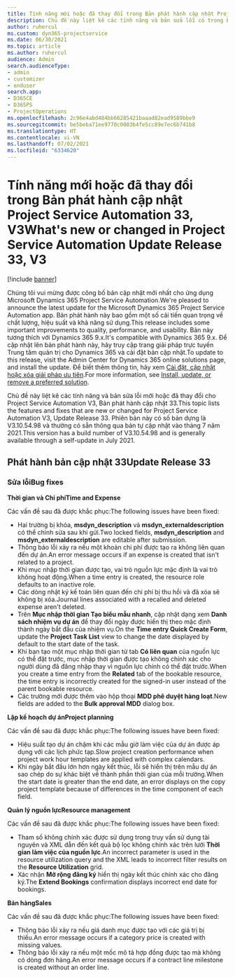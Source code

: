 ```yaml
---
title: Tính năng mới hoặc đã thay đổi trong Bản phát hành cập nhật Project Service Automation 33, V3
description: Chủ đề này liệt kê các tính năng và bản sửa lỗi có trong Bản phát hành cập nhật Project Service Automation 33, V3.
author: ruhercul
ms.custom: dyn365-projectservice
ms.date: 06/30/2021
ms.topic: article
ms.author: ruhercul
audience: Admin
search.audienceType:
- admin
- customizer
- enduser
search.app:
- D365CE
- D365PS
- ProjectOperations
ms.openlocfilehash: 2c96e4abd484bb66285421baaad82ead9589bbe9
ms.sourcegitcommit: be5beba71ee9770c0083b4fe5cc89e7ec6b741b8
ms.translationtype: HT
ms.contentlocale: vi-VN
ms.lasthandoff: 07/02/2021
ms.locfileid: "6334620"
---
```

# <a name="whats-new-or-changed-in-project-service-automation-update-release-33-v3"></a><span data-ttu-id="e4d55-103">Tính năng mới hoặc đã thay đổi trong Bản phát hành cập nhật Project Service Automation 33, V3</span><span class="sxs-lookup"><span data-stu-id="e4d55-103">What's new or changed in Project Service Automation Update Release 33, V3</span></span>

[!include [banner](../includes/psa-now-project-operations.md)]

<span data-ttu-id="e4d55-104">Chúng tôi vui mừng được công bố bản cập nhật mới nhất cho ứng dụng Microsoft Dynamics 365 Project Service Automation.</span><span class="sxs-lookup"><span data-stu-id="e4d55-104">We're pleased to announce the latest update for the Microsoft Dynamics 365 Project Service Automation app.</span></span> <span data-ttu-id="e4d55-105">Bản phát hành này bao gồm một số cải tiến quan trọng về chất lượng, hiệu suất và khả năng sử dụng.</span><span class="sxs-lookup"><span data-stu-id="e4d55-105">This release includes some important improvements to quality, performance, and usability.</span></span> <span data-ttu-id="e4d55-106">Bản này tương thích với Dynamics 365 9.x.</span><span class="sxs-lookup"><span data-stu-id="e4d55-106">It's compatible with Dynamics 365 9.x.</span></span> <span data-ttu-id="e4d55-107">Để cập nhật lên bản phát hành này, hãy truy cập trang giải pháp trực tuyến Trung tâm quản trị cho Dynamics 365 và cài đặt bản cập nhật.</span><span class="sxs-lookup"><span data-stu-id="e4d55-107">To update to this release, visit the Admin Center for Dynamics 365 online solutions page, and install the update.</span></span> <span data-ttu-id="e4d55-108">Để biết thêm thông tin, hãy xem [Cài đặt, cập nhật hoặc xóa giải pháp ưu tiên](/power-platform/admin/install-remove-preferred-solution).</span><span class="sxs-lookup"><span data-stu-id="e4d55-108">For more information, see [Install, update, or remove a preferred solution](/power-platform/admin/install-remove-preferred-solution).</span></span>

<span data-ttu-id="e4d55-109">Chủ đề này liệt kê các tính năng và bản sửa lỗi mới hoặc đã thay đổi cho Project Service Automation V3, Bản phát hành cập nhật 33.</span><span class="sxs-lookup"><span data-stu-id="e4d55-109">This topic lists the features and fixes that are new or changed for Project Service Automation V3, Update Release 33.</span></span> <span data-ttu-id="e4d55-110">Phiên bản này có số bản dựng là V3.10.54.98 và thường có sẵn thông qua bản tự cập nhật vào tháng 7 năm 2021.</span><span class="sxs-lookup"><span data-stu-id="e4d55-110">This version has a build number of V3.10.54.98 and is generally available through a self-update in July 2021.</span></span>

## <a name="update-release-33"></a><span data-ttu-id="e4d55-111">Phát hành bản cập nhật 33</span><span class="sxs-lookup"><span data-stu-id="e4d55-111">Update Release 33</span></span>

### <a name="bug-fixes"></a><span data-ttu-id="e4d55-112">Sửa lỗi</span><span class="sxs-lookup"><span data-stu-id="e4d55-112">Bug fixes</span></span>

<span data-ttu-id="e4d55-113">**Thời gian và Chi phí**</span><span class="sxs-lookup"><span data-stu-id="e4d55-113">**Time and Expense**</span></span>

<span data-ttu-id="e4d55-114">Các vấn đề sau đã được khắc phục:</span><span class="sxs-lookup"><span data-stu-id="e4d55-114">The following issues have been fixed:</span></span>

- <span data-ttu-id="e4d55-115">Hai trường bị khóa, **msdyn_description** và **msdyn_externaldescription** có thể chỉnh sửa sau khi gửi.</span><span class="sxs-lookup"><span data-stu-id="e4d55-115">Two locked fields, **msdyn_description** and **msdyn_externaldescription** are editable after submission.</span></span>
- <span data-ttu-id="e4d55-116">Thông báo lỗi xảy ra nếu một khoản chi phí được tạo ra không liên quan đến dự án.</span><span class="sxs-lookup"><span data-stu-id="e4d55-116">An error message occurs if an expense is created that isn't related to a project.</span></span>
- <span data-ttu-id="e4d55-117">Khi mục nhập thời gian được tạo, vai trò nguồn lực mặc định là vai trò không hoạt động.</span><span class="sxs-lookup"><span data-stu-id="e4d55-117">When a time entry is created, the resource role defaults to an inactive role.</span></span>
- <span data-ttu-id="e4d55-118">Các dòng nhật ký kế toán liên quan đến chi phí bị thu hồi và đã xóa sẽ không bị xóa.</span><span class="sxs-lookup"><span data-stu-id="e4d55-118">Journal lines associated with a recalled and deleted expense aren't deleted.</span></span>
- <span data-ttu-id="e4d55-119">Trên **Mục nhập thời gian Tạo biểu mẫu nhanh**, cập nhật dạng xem **Danh sách nhiệm vụ dự án** để thay đổi ngày được hiển thị theo mặc định thành ngày bắt đầu của nhiệm vụ.</span><span class="sxs-lookup"><span data-stu-id="e4d55-119">On the **Time entry Quick Create Form**, update the **Project Task List** view to change the date displayed by default to the start date of the task.</span></span>
- <span data-ttu-id="e4d55-120">Khi bạn tạo một mục nhập thời gian từ tab **Có liên quan** của nguồn lực có thể đặt trước, mục nhập thời gian được tạo không chính xác cho người dùng đã đăng nhập thay vì nguồn lực chính có thể đặt trước.</span><span class="sxs-lookup"><span data-stu-id="e4d55-120">When you create a time entry from the **Related** tab of the bookable resource, the time entry is incorrectly created for the signed-in user instead of the parent bookable resource.</span></span>
- <span data-ttu-id="e4d55-121">Các trường mới được thêm vào hộp thoại **MDD phê duyệt hàng loạt**.</span><span class="sxs-lookup"><span data-stu-id="e4d55-121">New fields are added to the **Bulk approval MDD** dialog box.</span></span>

<span data-ttu-id="e4d55-122">**Lập kế hoạch dự án**</span><span class="sxs-lookup"><span data-stu-id="e4d55-122">**Project planning**</span></span>

<span data-ttu-id="e4d55-123">Các vấn đề sau đã được khắc phục:</span><span class="sxs-lookup"><span data-stu-id="e4d55-123">The following issues have been fixed:</span></span>
- <span data-ttu-id="e4d55-124">Hiệu suất tạo dự án chậm khi các mẫu giờ làm việc của dự án được áp dụng với các lịch phức tạp.</span><span class="sxs-lookup"><span data-stu-id="e4d55-124">Slow project creation performance when project work hour templates are applied with complex calendars.</span></span>
- <span data-ttu-id="e4d55-125">Khi ngày bắt đầu lớn hơn ngày kết thúc, lỗi sẽ hiển thị trên mẫu dự án sao chép do sự khác biệt về thành phần thời gian của mỗi trường.</span><span class="sxs-lookup"><span data-stu-id="e4d55-125">When the start date is greater than the end date, an error displays on the copy project template because of differences in the time component of each field.</span></span>

<span data-ttu-id="e4d55-126">**Quản lý nguồn lực**</span><span class="sxs-lookup"><span data-stu-id="e4d55-126">**Resource management**</span></span>

<span data-ttu-id="e4d55-127">Các vấn đề sau đã được khắc phục:</span><span class="sxs-lookup"><span data-stu-id="e4d55-127">The following issues have been fixed:</span></span>
- <span data-ttu-id="e4d55-128">Tham số không chính xác được sử dụng trong truy vấn sử dụng tài nguyên và XML dẫn đến kết quả bộ lọc không chính xác trên lưới **Thời gian làm việc của nguồn lực**.</span><span class="sxs-lookup"><span data-stu-id="e4d55-128">An incorrect parameter is used in the resource utilization query and the XML leads to incorrect filter results on the **Resource Utilization** grid.</span></span>
- <span data-ttu-id="e4d55-129">Xác nhận **Mở rộng đăng ký** hiển thị ngày kết thúc chính xác cho đăng ký.</span><span class="sxs-lookup"><span data-stu-id="e4d55-129">The **Extend Bookings** confirmation displays incorrect end date for bookings.</span></span>

<span data-ttu-id="e4d55-130">**Bán hàng**</span><span class="sxs-lookup"><span data-stu-id="e4d55-130">**Sales**</span></span>

<span data-ttu-id="e4d55-131">Các vấn đề sau đã được khắc phục:</span><span class="sxs-lookup"><span data-stu-id="e4d55-131">The following issues have been fixed:</span></span>
- <span data-ttu-id="e4d55-132">Thông báo lỗi xảy ra nếu giá danh mục được tạo với các giá trị bị thiếu.</span><span class="sxs-lookup"><span data-stu-id="e4d55-132">An error message occurs if a category price is created with missing values.</span></span>
- <span data-ttu-id="e4d55-133">Thông báo lỗi xảy ra nếu một mốc mô tả hợp đồng được tạo mà không có dòng đơn hàng.</span><span class="sxs-lookup"><span data-stu-id="e4d55-133">An error message occurs if a contract line milestone is created without an order line.</span></span>
